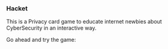 ### Hacket
This is a Privacy card game to educate internet newbies about CyberSecurity in an interactive way.

Go ahead and try the game: 
